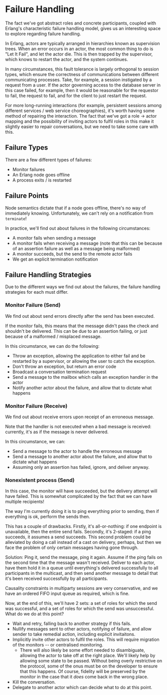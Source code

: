 # Failure Handling

The fact we've got abstract roles and concrete participants, coupled
with Erlang's characteristic failure handling model, gives us an
interesting space to explore regarding failure handling.

In Erlang, actors are typically arranged in hierarchies known as
supervision trees. When an error occurs in an actor, the most common
thing to do is "Let It Fail", and let the actor die. This is then
trapped by the supervisor, which knows to restart the actor, and the
system continues.

In many circumstances, this fault tolerance is largely orthogonal to
session types, which ensure the correctness of communications between
different communicating processes. Take, for example, a session
instigated by a request from a user. If the actor governing access to
the database server in this case failed, for example, then it would be
reasonable for the requestor to fail, the request to fail, and for the
client to just restart the request.

For more long-running interactions (for example, persistent sessions
among different services / web service choreographies), it's worth
having some method of repairing the interaction. The fact that we've got
a role -> actor mapping and the possibility of inviting actors to fulfil
roles in this make it slightly easier to repair conversations, but we
need to take some care with this.

## Failure Types
There are a few different types of failures:

* Monitor failures
* An Erlang node goes offline
* A process exits / is restarted

## Failure Points
Node semantics dictate that if a node goes offline, there's no way of
immediately knowing. Unfortunately, we can't rely on a notification from
`terminate`!

In practice, we'll find out about failures in the following
circumstances:

* A monitor fails when sending a message
* A monitor fails when receiving a message (note that this can be
  because of an assertion failure as well as a message being malformed)
* A monitor succeeds, but the send to the remote actor fails
* We get an explicit termination notification

## Failure Handling Strategies
Due to the different ways we find out about the failures, the failure
handling strategies for each must differ.

### Monitor Failure (Send)
We find out about send errors directly after the send has been
executed.

If the monitor fails, this means that the message didn't pass the
check and shouldn't be delivered. This can be due to an assertion
failing, or just because of a malformed / misplaced message.

In this circumstance, we can do the following:
  * Throw an exception, allowing the application to either fail and be
    restarted by a supervisor, or allowing the user to catch the
    exception.
  * Don't throw an exception, but return an error code
  * Broadcast a conversation termination request
  * Send a message to the mailbox which calls an exception handler in
    the actor
  * Notify another actor about the failure, and allow that to dictate
    what happens

### Monitor Failure (Receive)
We find out about receive errors upon receipt of an erroneous message.

Note that the handler is not executed when a bad message is received:
currently, it's as if the message is never delivered.

In this circumstance, we can:
  * Send a message to the actor to handle the erroneous message
  * Send a message to another actor about the failure, and allow that to
    dictate what happens
  * Assuming only an assertion has failed, ignore, and deliver anyway.

### Nonexistent process (Send)
In this case, the monitor will have succeeded, but the delivery attempt
will have failed. This is somewhat complicated by the fact that we can
have multiple recipients!

The way I'm currently doing it is to ping everything prior to sending,
then if everything is ok, perform the sends then.

This has a couple of drawbacks. Firstly, it's all-or-nothing: if one
endpoint is unavailable, then the entire send fails. Secondly, it's
2-staged: if a ping succeeds, it assumes a send succeeds. This second
problem could be alleviated by doing a call instead of a cast on
delivery, perhaps, but then we face the problem of only certain messages
having gone through.

Solution: Ping it, send the message, ping it again. Assume if the ping
fails on the second time that the message wasn't received. Deliver to
each actor, have them hold it in a queue until everything's delivered
successfully to all participants in the multicast, and then send another
message to detail that it's been received successfully by all
participants.

Causality constraints in multiparty sessions are very conservative, and
we have an ordered FIFO input queue as required, which is fine.

Now, at the end of this, we'll have 2 sets: a set of roles for which the
send was successful, and a set of roles for which the send was
unsuccessful. What do we do at this point?

  * Wait and retry, falling back to another strategy if this fails.
  * Nullify messages sent to other actors, notifying of failure, and
    allow sender to take remedial action, including explicit invitaitons.
  * Implicitly invite other actors to fulfil the roles. This will
    require migration of the monitors -- or centralised monitoring.
      * There will also likely be some effort needed to disambiguate,
        allowing the actor to take off at the right place. We'll likely
        help by allowing some state to be passed. Without being
        overly restrictive on the protocol, some of the onus must be on
        the developer to ensure that this happens. Of course, fidelity
        will be preserved by the monitor in the case that it *does* come
        back in the wrong place.
  * Kill the conversation.
  * Delegate to another actor which can decide what to do at this point.
